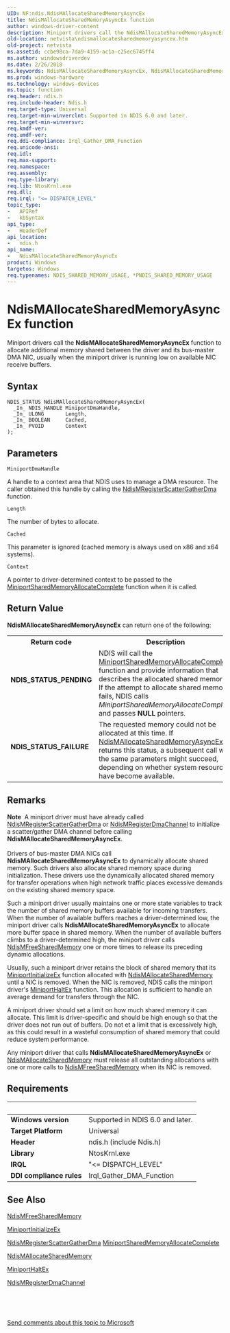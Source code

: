 ```yaml
---
UID: NF:ndis.NdisMAllocateSharedMemoryAsyncEx
title: NdisMAllocateSharedMemoryAsyncEx function
author: windows-driver-content
description: Miniport drivers call the NdisMAllocateSharedMemoryAsyncEx function to allocate additional memory shared between the driver and its bus-master DMA NIC, usually when the miniport driver is running low on available NIC receive buffers.
old-location: netvista\ndismallocatesharedmemoryasyncex.htm
old-project: netvista
ms.assetid: ccbe98ca-7da9-4159-ac1a-c25ec6745ff4
ms.author: windowsdriverdev
ms.date: 2/26/2018
ms.keywords: NdisMAllocateSharedMemoryAsyncEx, NdisMAllocateSharedMemoryAsyncEx function [Network Drivers Starting with Windows Vista], ndis/NdisMAllocateSharedMemoryAsyncEx, ndis_sgdma_ref_73efae25-05b5-496f-8c7a-83a6d9f091cc.xml, netvista.ndismallocatesharedmemoryasyncex
ms.prod: windows-hardware
ms.technology: windows-devices
ms.topic: function
req.header: ndis.h
req.include-header: Ndis.h
req.target-type: Universal
req.target-min-winverclnt: Supported in NDIS 6.0 and later.
req.target-min-winversvr: 
req.kmdf-ver: 
req.umdf-ver: 
req.ddi-compliance: Irql_Gather_DMA_Function
req.unicode-ansi: 
req.idl: 
req.max-support: 
req.namespace: 
req.assembly: 
req.type-library: 
req.lib: NtosKrnl.exe
req.dll: 
req.irql: "<= DISPATCH_LEVEL"
topic_type:
-	APIRef
-	kbSyntax
api_type:
-	HeaderDef
api_location:
-	ndis.h
api_name:
-	NdisMAllocateSharedMemoryAsyncEx
product: Windows
targetos: Windows
req.typenames: NDIS_SHARED_MEMORY_USAGE, *PNDIS_SHARED_MEMORY_USAGE
---
```



# NdisMAllocateSharedMemoryAsyncEx function
Miniport drivers call the 
  <b>NdisMAllocateSharedMemoryAsyncEx</b> function to allocate additional memory shared between the driver and
  its bus-master DMA NIC, usually when the miniport driver is running low on available NIC receive
  buffers.

## Syntax

````
NDIS_STATUS NdisMAllocateSharedMemoryAsyncEx(
  _In_ NDIS_HANDLE MiniportDmaHandle,
  _In_ ULONG       Length,
  _In_ BOOLEAN     Cached,
  _In_ PVOID       Context
);
````

## Parameters

`MiniportDmaHandle`

A handle to a context area that NDIS uses to manage a DMA resource. The caller obtained this
     handle by calling the 
     <a href="..\ndis\nf-ndis-ndismregisterscattergatherdma.md">
     NdisMRegisterScatterGatherDma</a> function.

`Length`

The number of bytes to allocate.

`Cached`

This parameter is ignored (cached memory is always used on x86 and x64 systems).

`Context`

A pointer to driver-determined context to be passed to the 
     <a href="..\ndis\nc-ndis-miniport_allocate_shared_mem_complete.md">MiniportSharedMemoryAllocateComplete</a> function when it is called.


## Return Value

<b>NdisMAllocateSharedMemoryAsyncEx</b> can return one of the following:

<table>
<tr>
<th>Return code</th>
<th>Description</th>
</tr>
<tr>
<td width="40%">
<dl>
<dt><b>NDIS_STATUS_PENDING</b></dt>
</dl>
</td>
<td width="60%">
NDIS will call the 
       <a href="..\ndis\nc-ndis-miniport_allocate_shared_mem_complete.md">MiniportSharedMemoryAllocateComplete</a> function and provide information that describes the
       allocated shared memory. If the attempt to allocate shared memory fails, NDIS calls 
       <i>MiniportSharedMemoryAllocateComplete</i> and passes <b>NULL</b> pointers.

</td>
</tr>
<tr>
<td width="40%">
<dl>
<dt><b>NDIS_STATUS_FAILURE</b></dt>
</dl>
</td>
<td width="60%">
The requested memory could not be allocated at this time. If 
       <a href="..\ndis\nf-ndis-ndismallocatesharedmemoryasyncex.md">NdisMAllocateSharedMemoryAsyncEx</a> returns this status, a subsequent call with the same parameters
       might succeed, depending on whether system resources have become available.

</td>
</tr>
</table>

## Remarks

<div class="alert"><b>Note</b>  A miniport driver must have already called <a href="..\ndis\nf-ndis-ndismregisterscattergatherdma.md">NdisMRegisterScatterGatherDma</a> or <a href="..\ndis\nf-ndis-ndismregisterdmachannel.md">NdisMRegisterDmaChannel</a> to initialize a
  scatter/gather DMA channel before calling <b>NdisMAllocateSharedMemoryAsyncEx</b>.</div>
<div> </div>
Drivers of bus-master DMA NICs call 
    <b>NdisMAllocateSharedMemoryAsyncEx</b> to dynamically allocate shared memory. Such drivers also allocate
    shared memory space during initialization. These drivers use the dynamically allocated shared memory for
    transfer operations when high network traffic places excessive demands on the existing shared memory
    space.

Such a miniport driver usually maintains one or more state variables to track the number of shared
    memory buffers available for incoming transfers. When the number of available buffers reaches a
    driver-determined low, the miniport driver calls 
    <b>NdisMAllocateSharedMemoryAsyncEx</b> to allocate more buffer space in shared memory. When the number of
    available buffers climbs to a driver-determined high, the miniport driver calls 
    <a href="..\ndis\nf-ndis-ndismfreesharedmemory.md">NdisMFreeSharedMemory</a> one or more
    times to release its preceding dynamic allocations.

Usually, such a miniport driver retains the block of shared memory that its 
    <a href="..\ndis\nc-ndis-miniport_initialize.md">MiniportInitializeEx</a> function
    allocated with 
    <a href="..\ndis\nf-ndis-ndismallocatesharedmemory.md">NdisMAllocateSharedMemory</a> until
    a NIC is removed. When the NIC is removed, NDIS calls the miniport driver's 
    <a href="..\ndis\nc-ndis-miniport_halt.md">MiniportHaltEx</a> function. This allocation
    is sufficient to handle an average demand for transfers through the NIC.

A miniport driver should set a limit on how much shared memory it can allocate. This limit is
    driver-specific and should be high enough so that the driver does not run out of buffers. Do not et a
    limit that is excessively high, as this could result in a wasteful consumption of shared memory that
    could reduce system performance.

Any miniport driver that calls 
    <b>NdisMAllocateSharedMemoryAsyncEx</b> or 
    <a href="..\ndis\nf-ndis-ndismallocatesharedmemory.md">NdisMAllocateSharedMemory</a> must release all outstanding allocations with one or more calls to 
    <a href="..\ndis\nf-ndis-ndismfreesharedmemory.md">NdisMFreeSharedMemory</a> when its NIC is removed.

## Requirements
| &nbsp; | &nbsp; |
| ---- |:---- |
| **Windows version** | Supported in NDIS 6.0 and later.  |
| **Target Platform** | Universal |
| **Header** | ndis.h (include Ndis.h) |
| **Library** | NtosKrnl.exe |
| **IRQL** | "<= DISPATCH_LEVEL" |
| **DDI compliance rules** | Irql_Gather_DMA_Function |

## See Also

<a href="..\ndis\nf-ndis-ndismfreesharedmemory.md">NdisMFreeSharedMemory</a>



<a href="..\ndis\nc-ndis-miniport_initialize.md">MiniportInitializeEx</a>



<a href="..\ndis\nf-ndis-ndismregisterscattergatherdma.md">
   NdisMRegisterScatterGatherDma</a>



<a href="..\ndis\nc-ndis-miniport_allocate_shared_mem_complete.md">
   MiniportSharedMemoryAllocateComplete</a>



<a href="..\ndis\nf-ndis-ndismallocatesharedmemory.md">NdisMAllocateSharedMemory</a>



<a href="..\ndis\nc-ndis-miniport_halt.md">MiniportHaltEx</a>



<a href="..\ndis\nf-ndis-ndismregisterdmachannel.md">NdisMRegisterDmaChannel</a>



 

 

<a href="mailto:wsddocfb@microsoft.com?subject=Documentation%20feedback [netvista\netvista]:%20NdisMAllocateSharedMemoryAsyncEx function%20 RELEASE:%20(2/26/2018)&amp;body=%0A%0APRIVACY STATEMENT%0A%0AWe use your feedback to improve the documentation. We don't use your email address for any other purpose, and we'll remove your email address from our system after the issue that you're reporting is fixed. While we're working to fix this issue, we might send you an email message to ask for more info. Later, we might also send you an email message to let you know that we've addressed your feedback.%0A%0AFor more info about Microsoft's privacy policy, see http://privacy.microsoft.com/en-us/default.aspx." title="Send comments about this topic to Microsoft">Send comments about this topic to Microsoft</a>